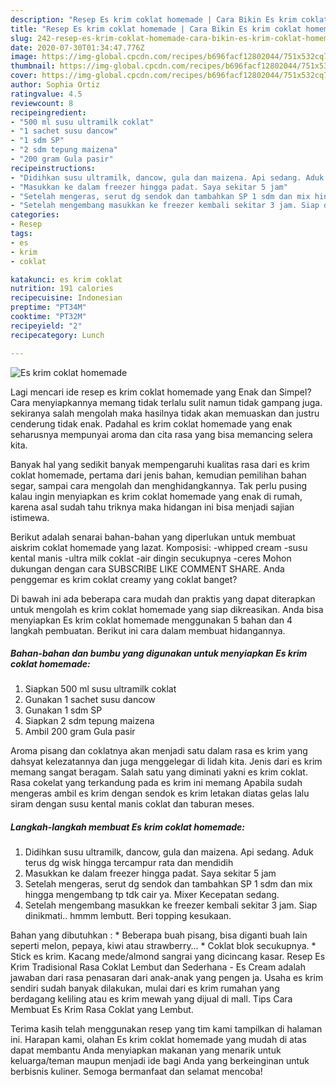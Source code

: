 ```yaml
---
description: "Resep Es krim coklat homemade | Cara Bikin Es krim coklat homemade Yang Menggugah Selera"
title: "Resep Es krim coklat homemade | Cara Bikin Es krim coklat homemade Yang Menggugah Selera"
slug: 242-resep-es-krim-coklat-homemade-cara-bikin-es-krim-coklat-homemade-yang-menggugah-selera
date: 2020-07-30T01:34:47.776Z
image: https://img-global.cpcdn.com/recipes/b696facf12802044/751x532cq70/es-krim-coklat-homemade-foto-resep-utama.jpg
thumbnail: https://img-global.cpcdn.com/recipes/b696facf12802044/751x532cq70/es-krim-coklat-homemade-foto-resep-utama.jpg
cover: https://img-global.cpcdn.com/recipes/b696facf12802044/751x532cq70/es-krim-coklat-homemade-foto-resep-utama.jpg
author: Sophia Ortiz
ratingvalue: 4.5
reviewcount: 8
recipeingredient:
- "500 ml susu ultramilk coklat"
- "1 sachet susu dancow"
- "1 sdm SP"
- "2 sdm tepung maizena"
- "200 gram Gula pasir"
recipeinstructions:
- "Didihkan susu ultramilk, dancow, gula dan maizena. Api sedang. Aduk terus dg wisk hingga tercampur rata dan mendidih"
- "Masukkan ke dalam freezer hingga padat. Saya sekitar 5 jam"
- "Setelah mengeras, serut dg sendok dan tambahkan SP 1 sdm dan mix hingga mengembang tp tdk cair ya. Mixer Kecepatan sedang."
- "Setelah mengembang masukkan ke freezer kembali sekitar 3 jam. Siap dinikmati.. hmmm lembutt. Beri topping kesukaan."
categories:
- Resep
tags:
- es
- krim
- coklat

katakunci: es krim coklat 
nutrition: 191 calories
recipecuisine: Indonesian
preptime: "PT34M"
cooktime: "PT32M"
recipeyield: "2"
recipecategory: Lunch

---
```



![Es krim coklat homemade](https://img-global.cpcdn.com/recipes/b696facf12802044/751x532cq70/es-krim-coklat-homemade-foto-resep-utama.jpg)

Lagi mencari ide resep es krim coklat homemade yang Enak dan Simpel? Cara menyiapkannya memang tidak terlalu sulit namun tidak gampang juga. sekiranya salah mengolah maka hasilnya tidak akan memuaskan dan justru cenderung tidak enak. Padahal es krim coklat homemade yang enak seharusnya mempunyai aroma dan cita rasa yang bisa memancing selera kita.

Banyak hal yang sedikit banyak mempengaruhi kualitas rasa dari es krim coklat homemade, pertama dari jenis bahan, kemudian pemilihan bahan segar, sampai cara mengolah dan menghidangkannya. Tak perlu pusing kalau ingin menyiapkan es krim coklat homemade yang enak di rumah, karena asal sudah tahu triknya maka hidangan ini bisa menjadi sajian istimewa.

Berikut adalah senarai bahan-bahan yang diperlukan untuk membuat aiskrim coklat homemade yang lazat. Komposisi: -whipped cream -susu kental manis -ultra milk coklat -air dingin secukupnya -ceres Mohon dukungan dengan cara SUBSCRIBE LIKE COMMENT SHARE. Anda penggemar es krim coklat creamy yang coklat banget?


Di bawah ini ada beberapa cara mudah dan praktis yang dapat diterapkan untuk mengolah es krim coklat homemade yang siap dikreasikan. Anda bisa menyiapkan Es krim coklat homemade menggunakan 5 bahan dan 4 langkah pembuatan. Berikut ini cara dalam membuat hidangannya.

<!--inarticleads1-->

##### Bahan-bahan dan bumbu yang digunakan untuk menyiapkan Es krim coklat homemade:

1. Siapkan 500 ml susu ultramilk coklat
1. Gunakan 1 sachet susu dancow
1. Gunakan 1 sdm SP
1. Siapkan 2 sdm tepung maizena
1. Ambil 200 gram Gula pasir


Aroma pisang dan coklatnya akan menjadi satu dalam rasa es krim yang dahsyat kelezatannya dan juga menggelegar di lidah kita. Jenis dari es krim memang sangat beragam. Salah satu yang diminati yakni es krim coklat. Rasa cokelat yang terkandung pada es krim ini memang Apabila sudah mengeras ambil es krim dengan sendok es krim letakan diatas gelas lalu siram dengan susu kental manis coklat dan taburan meses. 

<!--inarticleads2-->

##### Langkah-langkah membuat Es krim coklat homemade:

1. Didihkan susu ultramilk, dancow, gula dan maizena. Api sedang. Aduk terus dg wisk hingga tercampur rata dan mendidih
1. Masukkan ke dalam freezer hingga padat. Saya sekitar 5 jam
1. Setelah mengeras, serut dg sendok dan tambahkan SP 1 sdm dan mix hingga mengembang tp tdk cair ya. Mixer Kecepatan sedang.
1. Setelah mengembang masukkan ke freezer kembali sekitar 3 jam. Siap dinikmati.. hmmm lembutt. Beri topping kesukaan.


Bahan yang dibutuhkan : * Beberapa buah pisang, bisa diganti buah lain seperti melon, pepaya, kiwi atau strawberry… * Coklat blok secukupnya. * Stick es krim. Kacang mede/almond sangrai yang dicincang kasar. Resep Es Krim Tradisional Rasa Coklat Lembut dan Sederhana - Es Cream adalah jawaban dari rasa penasaran dari anak-anak yang pengen ja. Usaha es krim sendiri sudah banyak dilakukan, mulai dari es krim rumahan yang berdagang keliling atau es krim mewah yang dijual di mall. Tips Cara Membuat Es Krim Rasa Coklat yang Lembut. 

Terima kasih telah menggunakan resep yang tim kami tampilkan di halaman ini. Harapan kami, olahan Es krim coklat homemade yang mudah di atas dapat membantu Anda menyiapkan makanan yang menarik untuk keluarga/teman maupun menjadi ide bagi Anda yang berkeinginan untuk berbisnis kuliner. Semoga bermanfaat dan selamat mencoba!
